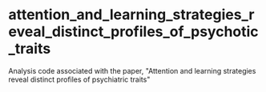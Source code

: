 # attention_and_learning_strategies_reveal_distinct_profiles_of_psychotic_traits
Analysis code associated with the paper, "Attention and learning strategies reveal distinct profiles of psychiatric traits"
